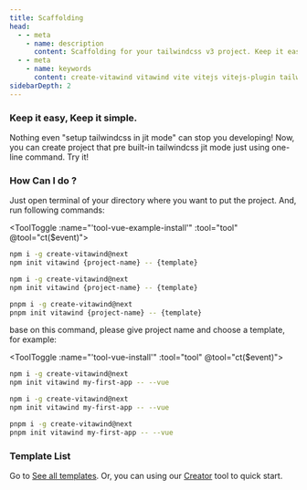 ```yaml
---
title: Scaffolding
head:
  - - meta
    - name: description
      content: Scaffolding for your tailwindcss v3 project. Keep it easy, Keep it simple.
  - - meta
    - name: keywords
      content: create-vitawind vitawind vite vitejs vitejs-plugin tailwind tailwindcss hmr react create-react-app vuecli vue-cli ng angular
sidebarDepth: 2
---
```


<script>
export default{
  data () {
    return {
      tool: 'npm',
      storage: undefined
    }
  },
  mounted () {
    let tool = ''
    if (typeof window !== 'undefined') {
      if(window.localStorage.length>0) {
        tool = window.localStorage.getItem('tool')
      }
    }
    this.tool = tool?tool:'npm';
    this.ct(this.tool)
  },
  methods:{
    ct (event) {
      this.tool = event
      if (typeof window !== 'undefined') {
        window.localStorage.setItem('tool',event)
      }
      // if (this.storage = !) {
      //   this.storage.setItem('tool',event)
      // }
    }
  },
}
</script>

<CreateVitawind />

### Keep it easy, Keep it simple.

Nothing even "setup tailwindcss in jit mode" can stop you developing! Now, you can create project that pre built-in tailwindcss jit mode just using one-line command. Try it!

### How Can I do ?

Just open terminal of your directory where you want to put the project. And, run following commands:

<ToolToggle :name="'tool-vue-example-install'" :tool="tool" @tool="ct($event)"><div v-if="tool === 'npm'">

```bash
npm i -g create-vitawind@next
npm init vitawind {project-name} -- {template}
```

</div><div v-if="tool === 'yarn'">

<!-- ```bash
yarn create vitawind {project-name} {template}
``` -->

```bash
npm i -g create-vitawind@next
npm init vitawind {project-name} -- {template}
```

</div><div v-if="tool === 'pnpm'">

```bash
pnpm i -g create-vitawind@next
pnpm init vitawind {project-name} -- {template}
```

</div></ToolToggle>

base on this command, please give project name and choose a template, for example:

<ToolToggle :name="'tool-vue-install'" :tool="tool" @tool="ct($event)"><div v-if="tool === 'npm'">

```bash
npm i -g create-vitawind@next
npm init vitawind my-first-app -- --vue
```

</div><div v-if="tool === 'yarn'">

```bash
npm i -g create-vitawind@next
npm init vitawind my-first-app -- --vue
```

</div><div v-if="tool === 'pnpm'">

```bash
pnpm i -g create-vitawind@next
pnpm init vitawind my-first-app -- --vue
```

</div></ToolToggle>

### Template List

Go to [See all templates](./templates). Or, you can using our [Creator](./creator) tool to quick start.
